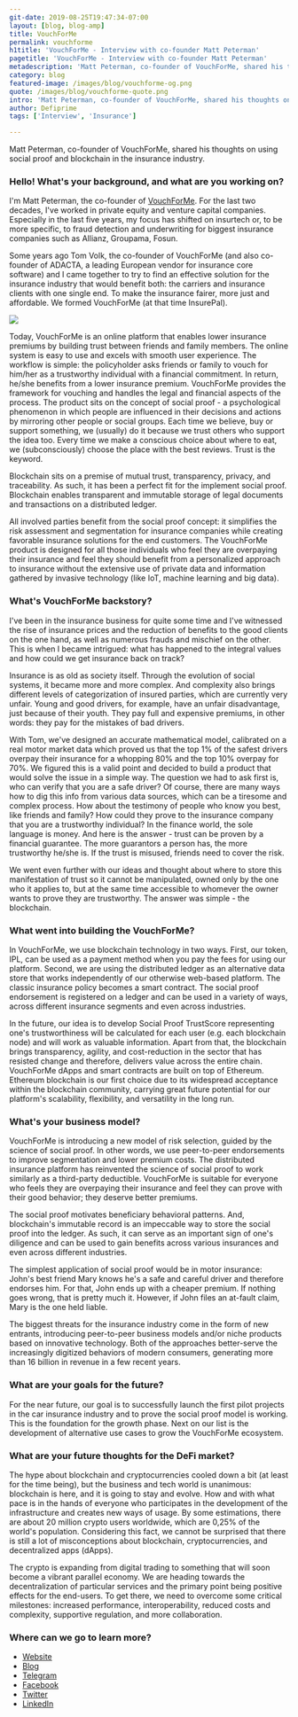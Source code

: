 ```yaml
---
git-date: 2019-08-25T19:47:34-07:00
layout: [blog, blog-amp]
title: VouchForMe
permalink: vouchforme
h1title: 'VouchForMe - Interview with co-founder Matt Peterman'
pagetitle: 'VouchForMe - Interview with co-founder Matt Peterman'
metadescription: 'Matt Peterman, co-founder of VouchForMe, shared his thoughts on using social proof and blockchain in the insurance industry.'
category: blog
featured-image: /images/blog/vouchforme-og.png
quote: /images/blog/vouchforme-quote.png
intro: 'Matt Peterman, co-founder of VouchForMe, shared his thoughts on using social proof and blockchain in the insurance industry.'
author: Defiprime
tags: ['Interview', 'Insurance']

---
```

Matt Peterman, co-founder of VouchForMe, shared his thoughts on using social proof and blockchain in the insurance industry.

### Hello! What's your background, and what are you working on?

I'm Matt Peterman, the co-founder of [VouchForMe](https://vouchforme.co/). For the last two decades, I've worked in private equity and venture capital companies. Especially in the last five years, my focus has shifted on insurtech or, to be more specific, to fraud detection and underwriting for biggest insurance companies such as Allianz, Groupama, Fosun.

Some years ago Tom Volk, the co-founder of VouchForMe  (and also co-founder of ADACTA, a leading European vendor for insurance core software)  and I came together to try to find an effective solution for the insurance industry that would benefit both: the carriers and insurance clients with one single end. To make the insurance fairer, more just and affordable. We formed VouchForMe (at that time InsurePal).

![](/images/blog/vouchforme1.png)

Today, VouchForMe is an online platform that enables lower insurance premiums by building trust between friends and family members. The online system is easy to use and excels with smooth user experience. The workflow is simple: the policyholder asks friends or family to vouch for him/her as a trustworthy individual with a financial commitment. In return, he/she benefits from a lower insurance premium. VouchForMe provides the framework for vouching and handles the legal and financial aspects of the process. The product sits on the concept of social proof - a psychological phenomenon in which people are influenced in their decisions and actions by mirroring other people or social groups. Each time we believe, buy or support something, we (usually) do it because we trust others who support the idea too. Every time we make a conscious choice about where to eat, we (subconsciously) choose the place with the best reviews. Trust is the keyword.

Blockchain sits on a premise of mutual trust, transparency, privacy, and traceability. As such, it has been a perfect fit for the implement social proof.  Blockchain enables transparent and immutable storage of legal documents and transactions on a distributed ledger.  

All involved parties benefit from the social proof concept: it simplifies the risk assessment and segmentation for insurance companies while creating favorable insurance solutions for the end customers.
The VouchForMe product is designed for all those individuals who feel they are overpaying their insurance and feel they should benefit from a personalized approach to insurance without the extensive use of private data and information gathered by invasive technology (like IoT, machine learning and big data).  

### What's VouchForMe backstory?

I've been in the insurance business for quite some time and I've witnessed the rise of insurance prices and the reduction of benefits to the good clients on the one hand, as well as numerous frauds and mischief on the other. This is when I became intrigued: what has happened to the integral values and how could we get insurance back on track?

Insurance is as old as society itself. Through the evolution of social systems, it became more and more complex. And complexity also brings different levels of categorization of insured parties, which are currently very unfair. Young and good drivers, for example, have an unfair disadvantage, just because of their youth. They pay full and expensive premiums, in other words: they pay for the mistakes of bad drivers.

With Tom, we've designed an accurate mathematical model, calibrated on a real motor market data which proved us that the top 1% of the safest drivers overpay their insurance for a whopping 80% and the top 10% overpay for 70%. We figured this is a valid point and decided to build a product that would solve the issue in a simple way. The question we had to ask first is, who can verify that you are a safe driver? Of course, there are many ways how to dig this info from various data sources, which can be a tiresome and complex process. How about the testimony of people who know you best, like friends and family? How could they prove to the insurance company that you are a trustworthy individual? In the finance world, the sole language is money. And here is the answer - trust can be proven by a financial guarantee. The more guarantors a person has, the more trustworthy he/she is. If the trust is misused, friends need to cover the risk.

We went even further with our ideas and thought about where to store this manifestation of trust so it cannot be manipulated, owned only by the one who it applies to, but at the same time accessible to whomever the owner wants to prove they are trustworthy. The answer was simple - the blockchain.


### What went into building the VouchForMe?

In VouchForMe, we use blockchain technology in two ways. First, our token, IPL, can be used as a payment method when you pay the fees for using our platform. Second, we are using the distributed ledger as an alternative data store that works independently of our otherwise web-based platform. The classic insurance policy becomes a smart contract. The social proof endorsement is registered on a ledger and can be used in a variety of ways, across different insurance segments and even across industries.

In the future, our idea is to develop Social Proof TrustScore representing one's trustworthiness will be calculated for each user (e.g. each blockchain node) and will work as valuable information. Apart from that, the blockchain brings transparency, agility, and cost-reduction in the sector that has resisted change and therefore, delivers value across the entire chain. VouchForMe dApps and smart contracts are built on top of Ethereum. Ethereum blockchain is our first choice due to its widespread acceptance within the blockchain community, carrying great future potential for our platform's scalability, flexibility, and versatility in the long run.

### What's your business model?

VouchForMe is introducing a new model of risk selection, guided by the science of social proof. In other words, we use peer-to-peer endorsements to improve segmentation and lower premium costs. The distributed insurance platform has reinvented the science of social proof to work similarly as a third-party deductible. VouchForMe is suitable for everyone who feels they are overpaying their insurance and feel they can prove with their good behavior; they deserve better premiums.

The social proof motivates beneficiary behavioral patterns. And, blockchain's immutable record is an impeccable way to store the social proof into the ledger. As such, it can serve as an important sign of one's diligence and can be used to gain benefits across various insurances and even across different industries.

The simplest application of social proof would be in motor insurance: John's best friend Mary knows he's a safe and careful driver and therefore endorses him. For that, John ends up with a cheaper premium. If nothing goes wrong, that is pretty much it. However, if John files an at-fault claim, Mary is the one held liable.

The biggest threats for the insurance industry come in the form of new entrants, introducing peer-to-peer business models and/or niche products based on innovative technology. Both of the approaches better-serve the increasingly digitized behaviors of modern consumers, generating more than 16 billion in revenue in a few recent years.

### What are your goals for the future?

For the near future, our goal is to successfully launch the first pilot projects in the car insurance industry and to prove the social proof model is working. This is the foundation for the growth phase. Next on our list is the development of alternative use cases to grow the VouchForMe ecosystem.

### What are your future thoughts for the DeFi market?

The hype about blockchain and cryptocurrencies cooled down a bit (at least for the time being), but the business and tech world is unanimous: blockchain is here, and it is going to stay and evolve. How and with what pace is in the hands of everyone who participates in the development of the infrastructure and creates new ways of usage. By some estimations, there are about 20 million crypto users worldwide, which are 0,25% of the world's population. Considering this fact, we cannot be surprised that there is still a lot of misconceptions about blockchain, cryptocurrencies, and decentralized apps (dApps).

The crypto is expanding from digital trading to something that will soon become a vibrant parallel economy. We are heading towards the decentralization of particular services and the primary point being positive effects for the end-users. To get there, we need to overcome some critical milestones: increased performance, interoperability, reduced costs and complexity, supportive regulation, and more collaboration.

### Where can we go to learn more?

- [Website](https://vouchforme.co)
- [Blog](https://medium.com/vouchforme)
- [Telegram](https://t.me/InsurePal)
- [Facebook](https://www.facebook.com/VouchForMe.co/)
- [Twitter](https://twitter.com/Vouchforme_co)
- [LinkedIn](https://www.linkedin.com/company/insurepal/)
